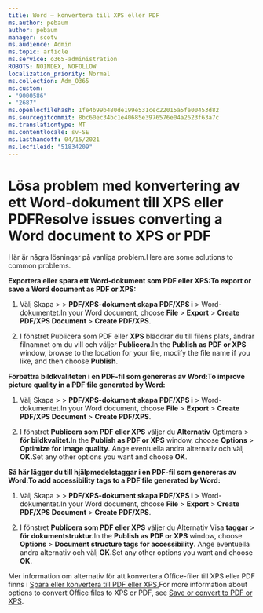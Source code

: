 ```yaml
---
title: Word – konvertera till XPS eller PDF
ms.author: pebaum
author: pebaum
manager: scotv
ms.audience: Admin
ms.topic: article
ms.service: o365-administration
ROBOTS: NOINDEX, NOFOLLOW
localization_priority: Normal
ms.collection: Adm_O365
ms.custom:
- "9000586"
- "2687"
ms.openlocfilehash: 1fe4b99b480de199e531cec22015a5fe00453d82
ms.sourcegitcommit: 8bc60ec34bc1e40685e3976576e04a2623f63a7c
ms.translationtype: MT
ms.contentlocale: sv-SE
ms.lasthandoff: 04/15/2021
ms.locfileid: "51834209"
---
```

# <a name="resolve-issues-converting-a-word-document-to-xps-or-pdf"></a><span data-ttu-id="f057c-102">Lösa problem med konvertering av ett Word-dokument till XPS eller PDF</span><span class="sxs-lookup"><span data-stu-id="f057c-102">Resolve issues converting a Word document to XPS or PDF</span></span>

<span data-ttu-id="f057c-103">Här är några lösningar på vanliga problem.</span><span class="sxs-lookup"><span data-stu-id="f057c-103">Here are some solutions to common problems.</span></span> 

<span data-ttu-id="f057c-104">**Exportera eller spara ett Word-dokument som PDF eller XPS:**</span><span class="sxs-lookup"><span data-stu-id="f057c-104">**To export or save a Word document as PDF or XPS:**</span></span>

1. <span data-ttu-id="f057c-105">Välj Skapa   >    >  **PDF/XPS-dokument skapa PDF/XPS i**  >  Word-dokumentet.</span><span class="sxs-lookup"><span data-stu-id="f057c-105">In your Word document, choose  **File** > **Export** > **Create PDF/XPS Document** > **Create PDF/XPS**.</span></span>

2. <span data-ttu-id="f057c-106">I fönstret Publicera som PDF eller **XPS** bläddrar du till filens plats, ändrar filnamnet om du vill och väljer **Publicera**.</span><span class="sxs-lookup"><span data-stu-id="f057c-106">In the **Publish as PDF or XPS** window, browse to the location for your file, modify the file name if you like, and then choose **Publish**.</span></span>

<span data-ttu-id="f057c-107">**Förbättra bildkvaliteten i en PDF-fil som genereras av Word:**</span><span class="sxs-lookup"><span data-stu-id="f057c-107">**To improve picture quality in a PDF file generated by Word:**</span></span>

1. <span data-ttu-id="f057c-108">Välj Skapa   >    >  **PDF/XPS-dokument skapa PDF/XPS i**  >  Word-dokumentet.</span><span class="sxs-lookup"><span data-stu-id="f057c-108">In your Word document, choose  **File** > **Export** > **Create PDF/XPS Document** > **Create PDF/XPS**.</span></span>

2. <span data-ttu-id="f057c-109">I fönstret **Publicera som PDF eller XPS** väljer du **Alternativ** Optimera  >  **för bildkvalitet.**</span><span class="sxs-lookup"><span data-stu-id="f057c-109">In the **Publish as PDF or XPS** window, choose **Options** > **Optimize for image quality**.</span></span> <span data-ttu-id="f057c-110">Ange eventuella andra alternativ och välj **OK.**</span><span class="sxs-lookup"><span data-stu-id="f057c-110">Set any other options you want and choose **OK**.</span></span> 

<span data-ttu-id="f057c-111">**Så här lägger du till hjälpmedelstaggar i en PDF-fil som genereras av Word:**</span><span class="sxs-lookup"><span data-stu-id="f057c-111">**To add accessibility tags to a PDF file generated by Word:**</span></span>
 
1. <span data-ttu-id="f057c-112">Välj Skapa   >    >  **PDF/XPS-dokument skapa PDF/XPS i**  >  Word-dokumentet.</span><span class="sxs-lookup"><span data-stu-id="f057c-112">In your Word document, choose  **File** > **Export** > **Create PDF/XPS Document** > **Create PDF/XPS**.</span></span>

2. <span data-ttu-id="f057c-113">I fönstret **Publicera som PDF eller XPS** väljer du Alternativ Visa **taggar**  >  **för dokumentstruktur.**</span><span class="sxs-lookup"><span data-stu-id="f057c-113">In the **Publish as PDF or XPS** window, choose **Options** > **Document structure tags for accessibility**.</span></span> <span data-ttu-id="f057c-114">Ange eventuella andra alternativ och välj **OK.**</span><span class="sxs-lookup"><span data-stu-id="f057c-114">Set any other options you want and choose **OK**.</span></span>

<span data-ttu-id="f057c-115">Mer information om alternativ för att konvertera Office-filer till XPS eller PDF finns i [Spara eller konvertera till PDF eller XPS.](https://support.office.com/article/d85416c5-7d77-4fd6-a216-6f4bf7c7c110)</span><span class="sxs-lookup"><span data-stu-id="f057c-115">For more information about options to convert Office files to XPS or PDF, see [Save or convert to PDF or XPS](https://support.office.com/article/d85416c5-7d77-4fd6-a216-6f4bf7c7c110).</span></span>